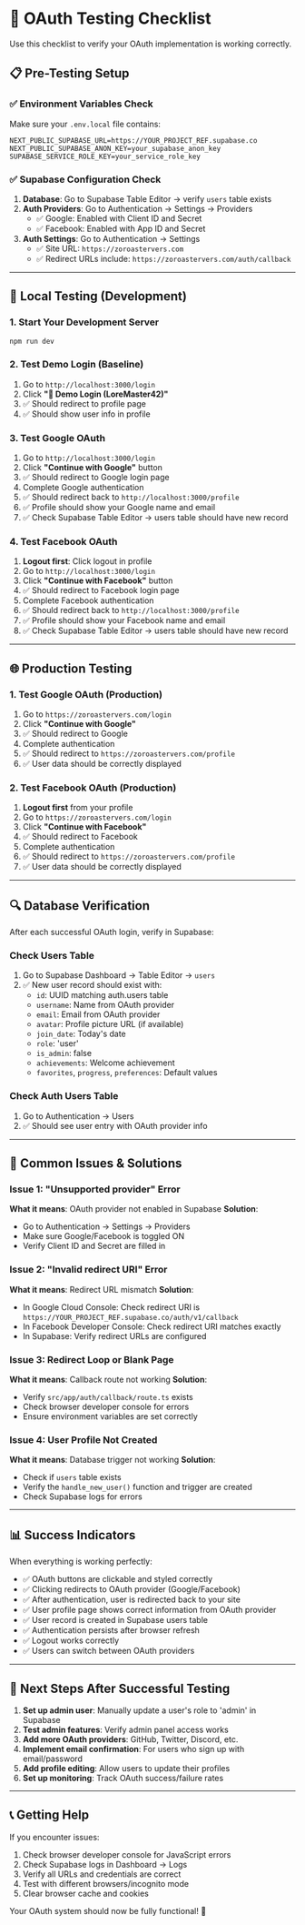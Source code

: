 # 🧪 OAuth Testing Checklist

Use this checklist to verify your OAuth implementation is working correctly.

## 📋 Pre-Testing Setup

### ✅ Environment Variables Check

Make sure your `.env.local` file contains:
```env
NEXT_PUBLIC_SUPABASE_URL=https://YOUR_PROJECT_REF.supabase.co
NEXT_PUBLIC_SUPABASE_ANON_KEY=your_supabase_anon_key
SUPABASE_SERVICE_ROLE_KEY=your_service_role_key
```

### ✅ Supabase Configuration Check

1. **Database**: Go to Supabase Table Editor → verify `users` table exists
2. **Auth Providers**: Go to Authentication → Settings → Providers
   - ✅ Google: Enabled with Client ID and Secret
   - ✅ Facebook: Enabled with App ID and Secret
3. **Auth Settings**: Go to Authentication → Settings
   - ✅ Site URL: `https://zoroastervers.com`
   - ✅ Redirect URLs include: `https://zoroastervers.com/auth/callback`

---

## 🧪 Local Testing (Development)

### 1. Start Your Development Server
```bash
npm run dev
```

### 2. Test Demo Login (Baseline)
1. Go to `http://localhost:3000/login`
2. Click **"🚀 Demo Login (LoreMaster42)"**
3. ✅ Should redirect to profile page
4. ✅ Should show user info in profile

### 3. Test Google OAuth
1. Go to `http://localhost:3000/login`
2. Click **"Continue with Google"** button
3. ✅ Should redirect to Google login page
4. Complete Google authentication
5. ✅ Should redirect back to `http://localhost:3000/profile`
6. ✅ Profile should show your Google name and email
7. ✅ Check Supabase Table Editor → users table should have new record

### 4. Test Facebook OAuth
1. **Logout first**: Click logout in profile
2. Go to `http://localhost:3000/login`
3. Click **"Continue with Facebook"** button
4. ✅ Should redirect to Facebook login page
5. Complete Facebook authentication
6. ✅ Should redirect back to `http://localhost:3000/profile`
7. ✅ Profile should show your Facebook name and email
8. ✅ Check Supabase Table Editor → users table should have new record

---

## 🌐 Production Testing

### 1. Test Google OAuth (Production)
1. Go to `https://zoroastervers.com/login`
2. Click **"Continue with Google"**
3. ✅ Should redirect to Google
4. Complete authentication
5. ✅ Should redirect to `https://zoroastervers.com/profile`
6. ✅ User data should be correctly displayed

### 2. Test Facebook OAuth (Production)
1. **Logout first** from your profile
2. Go to `https://zoroastervers.com/login`
3. Click **"Continue with Facebook"**
4. ✅ Should redirect to Facebook
5. Complete authentication
6. ✅ Should redirect to `https://zoroastervers.com/profile`
7. ✅ User data should be correctly displayed

---

## 🔍 Database Verification

After each successful OAuth login, verify in Supabase:

### Check Users Table
1. Go to Supabase Dashboard → Table Editor → `users`
2. ✅ New user record should exist with:
   - `id`: UUID matching auth.users table
   - `username`: Name from OAuth provider
   - `email`: Email from OAuth provider
   - `avatar`: Profile picture URL (if available)
   - `join_date`: Today's date
   - `role`: 'user'
   - `is_admin`: false
   - `achievements`: Welcome achievement
   - `favorites`, `progress`, `preferences`: Default values

### Check Auth Users Table
1. Go to Authentication → Users
2. ✅ Should see user entry with OAuth provider info

---

## 🚨 Common Issues & Solutions

### Issue 1: "Unsupported provider" Error
**What it means**: OAuth provider not enabled in Supabase
**Solution**: 
- Go to Authentication → Settings → Providers
- Make sure Google/Facebook is toggled ON
- Verify Client ID and Secret are filled in

### Issue 2: "Invalid redirect URI" Error
**What it means**: Redirect URL mismatch
**Solution**:
- In Google Cloud Console: Check redirect URI is `https://YOUR_PROJECT_REF.supabase.co/auth/v1/callback`
- In Facebook Developer Console: Check redirect URI matches exactly
- In Supabase: Verify redirect URLs are configured

### Issue 3: Redirect Loop or Blank Page
**What it means**: Callback route not working
**Solution**:
- Verify `src/app/auth/callback/route.ts` exists
- Check browser developer console for errors
- Ensure environment variables are set correctly

### Issue 4: User Profile Not Created
**What it means**: Database trigger not working
**Solution**:
- Check if `users` table exists
- Verify the `handle_new_user()` function and trigger are created
- Check Supabase logs for errors

---

## 📊 Success Indicators

When everything is working perfectly:

- ✅ OAuth buttons are clickable and styled correctly
- ✅ Clicking redirects to OAuth provider (Google/Facebook)
- ✅ After authentication, user is redirected back to your site
- ✅ User profile page shows correct information from OAuth provider
- ✅ User record is created in Supabase users table
- ✅ Authentication persists after browser refresh
- ✅ Logout works correctly
- ✅ Users can switch between OAuth providers

---

## 🎯 Next Steps After Successful Testing

1. **Set up admin user**: Manually update a user's role to 'admin' in Supabase
2. **Test admin features**: Verify admin panel access works
3. **Add more OAuth providers**: GitHub, Twitter, Discord, etc.
4. **Implement email confirmation**: For users who sign up with email/password
5. **Add profile editing**: Allow users to update their profiles
6. **Set up monitoring**: Track OAuth success/failure rates

---

## 📞 Getting Help

If you encounter issues:
1. Check browser developer console for JavaScript errors
2. Check Supabase logs in Dashboard → Logs
3. Verify all URLs and credentials are correct
4. Test with different browsers/incognito mode
5. Clear browser cache and cookies

Your OAuth system should now be fully functional! 🚀
